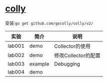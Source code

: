 # [colly](https://github.com/gocolly/colly)
安装:`go get github.com/gocolly/colly/v2/`

|实验|简介|说明|
|---|---|---|
|lab001|demo|Collector的使用|
|lab002|demo|修改Collector的配置|
|lab003|example|Debugging|
|lab004|demo||